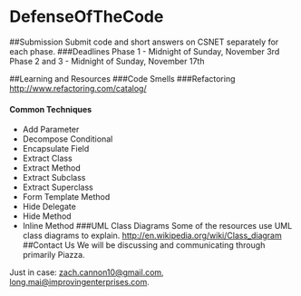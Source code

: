 DefenseOfTheCode
================
##Submission
Submit code and short answers on CSNET separately for each phase.
###Deadlines
Phase 1 - Midnight of Sunday, November 3rd
Phase 2 and 3 - Midnight of Sunday, November 17th

##Learning and Resources
###Code Smells
###Refactoring
http://www.refactoring.com/catalog/
#### Common Techniques
- Add Parameter
- Decompose Conditional
- Encapsulate Field
- Extract Class
- Extract Method
- Extract Subclass
- Extract Superclass
- Form Template Method
- Hide Delegate
- Hide Method
- Inline Method
###UML Class Diagrams
Some of the resources use UML class diagrams to explain.
http://en.wikipedia.org/wiki/Class_diagram
##Contact Us
We will be discussing and communicating through primarily Piazza.

Just in case: zach.cannon10@gmail.com, long.mai@improvingenterprises.com.
